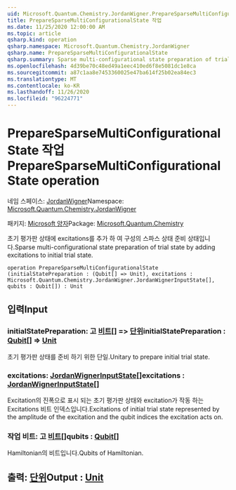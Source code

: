 ```yaml
---
uid: Microsoft.Quantum.Chemistry.JordanWigner.PrepareSparseMultiConfigurationalState
title: PrepareSparseMultiConfigurationalState 작업
ms.date: 11/25/2020 12:00:00 AM
ms.topic: article
qsharp.kind: operation
qsharp.namespace: Microsoft.Quantum.Chemistry.JordanWigner
qsharp.name: PrepareSparseMultiConfigurationalState
qsharp.summary: Sparse multi-configurational state preparation of trial state by adding excitations to initial trial state.
ms.openlocfilehash: 4d39be70c48ed49a1eec410ed6f8e5081dc1e8ca
ms.sourcegitcommit: a87c1aa8e7453360025e47ba614f25b02ea84ec3
ms.translationtype: MT
ms.contentlocale: ko-KR
ms.lasthandoff: 11/26/2020
ms.locfileid: "96224771"
---
```

# <a name="preparesparsemulticonfigurationalstate-operation"></a><span data-ttu-id="a936a-102">PrepareSparseMultiConfigurationalState 작업</span><span class="sxs-lookup"><span data-stu-id="a936a-102">PrepareSparseMultiConfigurationalState operation</span></span>

<span data-ttu-id="a936a-103">네임 스페이스: [JordanWigner](xref:Microsoft.Quantum.Chemistry.JordanWigner)</span><span class="sxs-lookup"><span data-stu-id="a936a-103">Namespace: [Microsoft.Quantum.Chemistry.JordanWigner](xref:Microsoft.Quantum.Chemistry.JordanWigner)</span></span>

<span data-ttu-id="a936a-104">패키지: [Microsoft 양자](https://nuget.org/packages/Microsoft.Quantum.Chemistry)</span><span class="sxs-lookup"><span data-stu-id="a936a-104">Package: [Microsoft.Quantum.Chemistry](https://nuget.org/packages/Microsoft.Quantum.Chemistry)</span></span>


<span data-ttu-id="a936a-105">초기 평가판 상태에 excitations를 추가 하 여 구성의 스파스 상태 준비 상태입니다.</span><span class="sxs-lookup"><span data-stu-id="a936a-105">Sparse multi-configurational state preparation of trial state by adding excitations to initial trial state.</span></span>

```qsharp
operation PrepareSparseMultiConfigurationalState (initialStatePreparation : (Qubit[] => Unit), excitations : Microsoft.Quantum.Chemistry.JordanWigner.JordanWignerInputState[], qubits : Qubit[]) : Unit
```


## <a name="input"></a><span data-ttu-id="a936a-106">입력</span><span class="sxs-lookup"><span data-stu-id="a936a-106">Input</span></span>

### <a name="initialstatepreparation--qubit--unit"></a><span data-ttu-id="a936a-107">initialStatePreparation: 고 [비트](xref:microsoft.quantum.lang-ref.qubit)[] => [단위](xref:microsoft.quantum.lang-ref.unit)</span><span class="sxs-lookup"><span data-stu-id="a936a-107">initialStatePreparation : [Qubit](xref:microsoft.quantum.lang-ref.qubit)[] => [Unit](xref:microsoft.quantum.lang-ref.unit)</span></span> 

<span data-ttu-id="a936a-108">초기 평가판 상태를 준비 하기 위한 단일.</span><span class="sxs-lookup"><span data-stu-id="a936a-108">Unitary to prepare initial trial state.</span></span>


### <a name="excitations--jordanwignerinputstate"></a><span data-ttu-id="a936a-109">excitations: [JordanWignerInputState](xref:Microsoft.Quantum.Chemistry.JordanWigner.JordanWignerInputState)[]</span><span class="sxs-lookup"><span data-stu-id="a936a-109">excitations : [JordanWignerInputState](xref:Microsoft.Quantum.Chemistry.JordanWigner.JordanWignerInputState)[]</span></span>

<span data-ttu-id="a936a-110">Excitation의 진폭으로 표시 되는 초기 평가판 상태와 excitation가 작동 하는 Excitations 비트 인덱스입니다.</span><span class="sxs-lookup"><span data-stu-id="a936a-110">Excitations of initial trial state represented by the amplitude of the excitation and the qubit indices the excitation acts on.</span></span>


### <a name="qubits--qubit"></a><span data-ttu-id="a936a-111">작업 비트: 고 [비트](xref:microsoft.quantum.lang-ref.qubit)[]</span><span class="sxs-lookup"><span data-stu-id="a936a-111">qubits : [Qubit](xref:microsoft.quantum.lang-ref.qubit)[]</span></span>

<span data-ttu-id="a936a-112">Hamiltonian의 비트입니다.</span><span class="sxs-lookup"><span data-stu-id="a936a-112">Qubits of Hamiltonian.</span></span>



## <a name="output--unit"></a><span data-ttu-id="a936a-113">출력: [단위](xref:microsoft.quantum.lang-ref.unit)</span><span class="sxs-lookup"><span data-stu-id="a936a-113">Output : [Unit](xref:microsoft.quantum.lang-ref.unit)</span></span>


